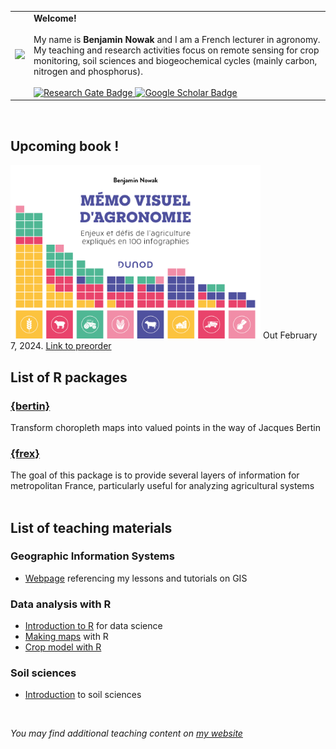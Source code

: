 <table>
  <tr>
    <td><img src="https://github.com/BjnNowak/gis/raw/main/fig/gis/NDVI.gif" width="200"/></td>
    <td><b>Welcome!</b><br><br>My name is <b>Benjamin Nowak</b> and I am a French lecturer in agronomy. My teaching and research activities focus on remote sensing for crop monitoring, soil sciences and biogeochemical cycles (mainly carbon, nitrogen and phosphorus).<br><br>
      <div id="badges" align="left">
        <a href="https://www.researchgate.net/profile/Benjamin-Nowak-2">
          <img src="https://img.shields.io/badge/ResearchGate-00ccbb?logo=ResearchGate&logoColor=white" alt="Research Gate Badge"/>
        </a>
        <a href="https://scholar.google.com/citations?user=YfbhYDIAAAAJ&hl=en">
          <img src="https://img.shields.io/badge/GoogleScholar-ea4335?logo=GoogleScholar&logoColor=white" alt="Google Scholar Badge"/>
        </a>
      </div>
    </td>
  </tr>
 </table>

<br>

## Upcoming book !
<img src="https://github.com/BjnNowak/book/raw/main/img/cover.jpg" width="400"/>
Out February 7, 2024. <a href='https://www.fnac.com/a18762583/Benjamin-Nowak-Memo-visuel-d-agronomie'>Link to preorder</a>

## List of R packages

### [{bertin}](https://github.com/BjnNowak/bertin)
 Transform choropleth maps into valued points in the way of Jacques Bertin
 
 ### [{frex}](https://github.com/BjnNowak/frex)
 The goal of this package is to provide several layers of information for metropolitan France, particularly useful for analyzing agricultural systems
 <br><br>
## List of teaching materials 

### Geographic Information Systems
- [Webpage](https://bjnnowak.github.io/gis/) referencing my lessons and tutorials on GIS

### Data analysis with R
- [Introduction to R](https://bjnnowak.github.io/Lessons/introduction_R#1) for data science
- [Making maps](https://bjnnowak.github.io/Lessons/2nd_session_R#1) with R
- [Crop model with R](https://bjnnowak.github.io/Lessons/crop_model_1#/title-slide)

### Soil sciences
- [Introduction](https://bjnnowak.github.io/Lessons/pedogenesis) to soil sciences

<br>

<i>You may find additional teaching content on [my website](https://bjnnowak.netlify.app/) </i>


